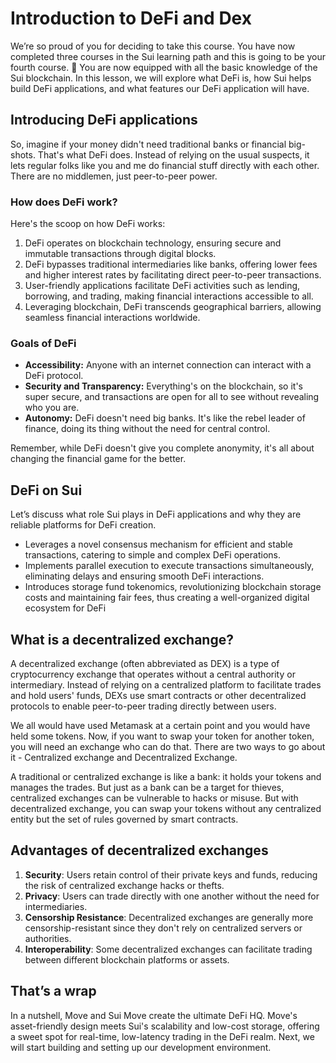 # Introduction to DeFi and Dex

We’re so proud of you for deciding to take this course. You have now completed three courses in the Sui learning path and this is going to be your fourth course. 🎊 You are now equipped with all the basic knowledge of the Sui blockchain. In this lesson, we will explore what DeFi is, how Sui helps build DeFi applications, and what features our DeFi application will have.

## Introducing DeFi applications

So, imagine if your money didn't need traditional banks or financial big-shots. That's what DeFi does. Instead of relying on the usual suspects, it lets regular folks like you and me do financial stuff directly with each other. There are no middlemen, just peer-to-peer power.

### How does DeFi work?

Here's the scoop on how DeFi works:

1. DeFi operates on blockchain technology, ensuring secure and immutable transactions through digital blocks.
2. DeFi bypasses traditional intermediaries like banks, offering lower fees and higher interest rates by facilitating direct peer-to-peer transactions.
3. User-friendly applications facilitate DeFi activities such as lending, borrowing, and trading, making financial interactions accessible to all.
4. Leveraging blockchain, DeFi transcends geographical barriers, allowing seamless financial interactions worldwide.

### Goals of DeFi

- **Accessibility:** Anyone with an internet connection can interact with a DeFi protocol.
- **Security and Transparency:** Everything's on the blockchain, so it's super secure, and transactions are open for all to see without revealing who you are.
- **Autonomy:** DeFi doesn't need big banks. It's like the rebel leader of finance, doing its thing without the need for central control.

Remember, while DeFi doesn't give you complete anonymity, it's all about changing the financial game for the better.

## DeFi on Sui

Let’s discuss what role Sui plays in DeFi applications and why they are reliable platforms for DeFi creation. 

- Leverages a novel consensus mechanism for efficient and stable transactions, catering to simple and complex DeFi operations.
- Implements parallel execution to execute transactions simultaneously, eliminating delays and ensuring smooth DeFi interactions.
- Introduces storage fund tokenomics, revolutionizing blockchain storage costs and maintaining fair fees, thus creating a well-organized digital ecosystem for DeFi

## What is a decentralized exchange?

A decentralized exchange (often abbreviated as DEX) is a type of cryptocurrency exchange that operates without a central authority or intermediary. Instead of relying on a centralized platform to facilitate trades and hold users' funds, DEXs use smart contracts or other decentralized protocols to enable peer-to-peer trading directly between users.

We all would have used Metamask at a certain point and you would have held some tokens. Now, if you want to swap your token for another token, you will need an exchange who can do that. There are two ways to go about it - Centralized exchange and Decentralized Exchange. 

A traditional or centralized exchange is like a bank: it holds your tokens and manages the trades. But just as a bank can be a target for thieves, centralized exchanges can be vulnerable to hacks or misuse. But with decentralized exchange, you can swap your tokens without any centralized entity but the set of rules governed by smart contracts. 

## Advantages of decentralized exchanges

1. **Security**: Users retain control of their private keys and funds, reducing the risk of centralized exchange hacks or thefts.
2. **Privacy**: Users can trade directly with one another without the need for intermediaries.
3. **Censorship Resistance**: Decentralized exchanges are generally more censorship-resistant since they don't rely on centralized servers or authorities.
4. **Interoperability**: Some decentralized exchanges can facilitate trading between different blockchain platforms or assets.

## That’s a wrap

In a nutshell, Move and Sui Move create the ultimate DeFi HQ. Move's asset-friendly design meets Sui's scalability and low-cost storage, offering a sweet spot for real-time, low-latency trading in the DeFi realm. Next, we will start building and setting up our development environment.